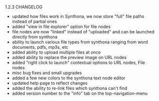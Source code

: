 1.2.3 CHANGELOG

- updated how files work in Synthona, we now store "full" file paths instead of partial ones
- added "view in file explorer" option for file nodes
- file nodes are now "linked" instead of "uploaded" and can be launched directly from synthona
- ability to launch various file types from synthona ranging from word documents, pdfs, mp3s, etc
- added ability to upload multiple files at once
- added ability to replace the preview image on URL nodes
- added "right click to launch" contextual options to URL nodes, File nodes
- misc bug fixes and small upgrades
- added a few new colors to the synthona text node editor
- updated help page to reflect changes
- added the ability to re-link files which synthona can't find
- added version number to the "info" tab on the top-navigation-menu

